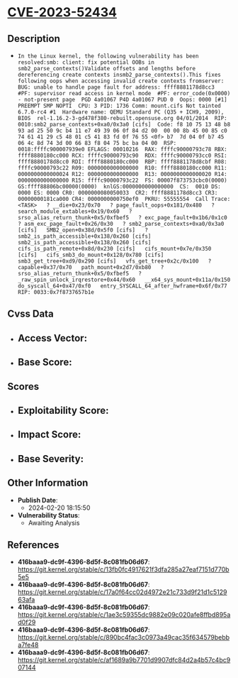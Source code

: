 
# [CVE-2023-52434](https://cve.mitre.org/cgi-bin/cvename.cgi?name=CVE-2023-52434)

## Description

- `In the Linux kernel, the following vulnerability has been resolved:smb: client: fix potential OOBs in smb2_parse_contexts()Validate offsets and lengths before dereferencing create contexts insmb2_parse_contexts().This fixes following oops when accessing invalid create contexts fromserver:  BUG: unable to handle page fault for address: ffff8881178d8cc3  #PF: supervisor read access in kernel mode  #PF: error_code(0x0000) - not-present page  PGD 4a01067 P4D 4a01067 PUD 0  Oops: 0000 [#1] PREEMPT SMP NOPTI  CPU: 3 PID: 1736 Comm: mount.cifs Not tainted 6.7.0-rc4 #1  Hardware name: QEMU Standard PC (Q35 + ICH9, 2009), BIOS  rel-1.16.2-3-gd478f380-rebuilt.opensuse.org 04/01/2014  RIP: 0010:smb2_parse_contexts+0xa0/0x3a0 [cifs]  Code: f8 10 75 13 48 b8 93 ad 25 50 9c b4 11 e7 49 39 06 0f 84 d2 00  00 00 8b 45 00 85 c0 74 61 41 29 c5 48 01 c5 41 83 fd 0f 76 55 <0f> b7  7d 04 0f b7 45 06 4c 8d 74 3d 00 66 83 f8 04 75 bc ba 04 00  RSP: 0018:ffffc900007939e0 EFLAGS: 00010216  RAX: ffffc90000793c78 RBX: ffff8880180cc000 RCX: ffffc90000793c90  RDX: ffffc90000793cc0 RSI: ffff8880178d8cc0 RDI: ffff8880180cc000  RBP: ffff8881178d8cbf R08: ffffc90000793c22 R09: 0000000000000000  R10: ffff8880180cc000 R11: 0000000000000024 R12: 0000000000000000  R13: 0000000000000020 R14: 0000000000000000 R15: ffffc90000793c22  FS: 00007f873753cbc0(0000) GS:ffff88806bc00000(0000)  knlGS:0000000000000000  CS:  0010 DS: 0000 ES: 0000 CR0: 0000000080050033  CR2: ffff8881178d8cc3 CR3: 00000000181ca000 CR4: 0000000000750ef0  PKRU: 55555554  Call Trace:   <TASK>   ? __die+0x23/0x70   ? page_fault_oops+0x181/0x480   ? search_module_extables+0x19/0x60   ? srso_alias_return_thunk+0x5/0xfbef5   ? exc_page_fault+0x1b6/0x1c0   ? asm_exc_page_fault+0x26/0x30   ? smb2_parse_contexts+0xa0/0x3a0 [cifs]   SMB2_open+0x38d/0x5f0 [cifs]   ? smb2_is_path_accessible+0x138/0x260 [cifs]   smb2_is_path_accessible+0x138/0x260 [cifs]   cifs_is_path_remote+0x8d/0x230 [cifs]   cifs_mount+0x7e/0x350 [cifs]   cifs_smb3_do_mount+0x128/0x780 [cifs]   smb3_get_tree+0xd9/0x290 [cifs]   vfs_get_tree+0x2c/0x100   ? capable+0x37/0x70   path_mount+0x2d7/0xb80   ? srso_alias_return_thunk+0x5/0xfbef5   ? _raw_spin_unlock_irqrestore+0x44/0x60   __x64_sys_mount+0x11a/0x150   do_syscall_64+0x47/0xf0   entry_SYSCALL_64_after_hwframe+0x6f/0x77  RIP: 0033:0x7f8737657b1e`

## Cvss Data

- **Access Vector**:
  - 
- **Base Score**:
  - 

## Scores

- **Exploitability Score**:
  - 
- **Impact Score**:
  - 
- **Base Severity**:
  - 

## Other Information

- **Publish Date**:
  - 2024-02-20 18:15:50
- **Vulnerability Status**:
  - Awaiting Analysis

## References

- **416baaa9-dc9f-4396-8d5f-8c081fb06d67**: https://git.kernel.org/stable/c/13fb0fc4917621f3dfa285a27eaf7151d770b5e5
- **416baaa9-dc9f-4396-8d5f-8c081fb06d67**: https://git.kernel.org/stable/c/17a0f64cc02d4972e21c733d9f21d1c512963afa
- **416baaa9-dc9f-4396-8d5f-8c081fb06d67**: https://git.kernel.org/stable/c/1ae3c59355dc9882e09c020afe8ffbd895ad0f29
- **416baaa9-dc9f-4396-8d5f-8c081fb06d67**: https://git.kernel.org/stable/c/890bc4fac3c0973a49cac35f634579bebba7fe48
- **416baaa9-dc9f-4396-8d5f-8c081fb06d67**: https://git.kernel.org/stable/c/af1689a9b7701d9907dfc84d2a4b57c4bc907144
